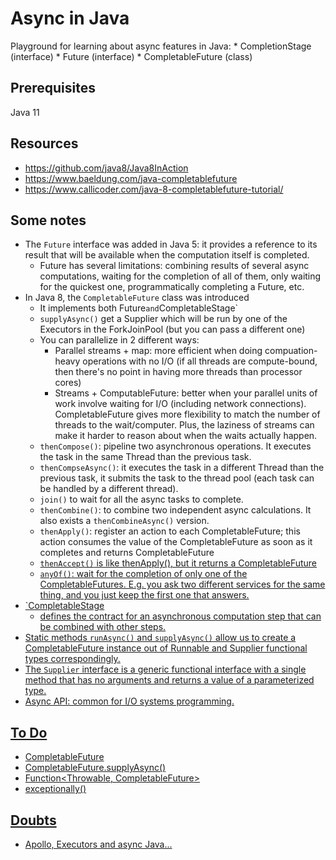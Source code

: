# Async in Java
Playground for learning about async features in Java:
    * CompletionStage (interface)
    * Future (interface)
    * CompletableFuture (class)
   
## Prerequisites
Java 11 

    
## Resources
* https://github.com/java8/Java8InAction
* https://www.baeldung.com/java-completablefuture
* https://www.callicoder.com/java-8-completablefuture-tutorial/

    
## Some notes
* The `Future` interface was added in Java 5: it provides a reference to its result that will be 
available when the computation itself is completed.
    - Future has several limitations: combining results of several async computations, waiting 
    for the completion of all of them, only waiting for the quickest one, programmatically 
    completing a Future, etc.
* In Java 8, the `CompletableFuture` class was introduced
    - It implements both Future` and `CompletableStage`
    - `supplyAsync()` get a Supplier which will be run by one of the Executors in the 
    ForkJoinPool (but you can pass a different one)
    - You can parallelize in 2 different ways:
        - Parallel streams + map: more efficient when doing compuation-heavy operations with no 
        I/O (if all threads are compute-bound, then there's no point in having more threads than 
        processor cores)
        - Streams + ComputableFuture: better when your parallel units of work involve waiting for
         I/O (including network connections). CompletableFuture gives more flexibility to match 
         the number of threads to the wait/computer. Plus, the laziness of streams can make it 
         harder to reason about when the waits actually happen.
     - `thenCompose()`: pipeline two asynchronous operations. It executes the task in the same 
     Thread than the previous task.
     - `thenCompseAsync()`: it executes the task in a different Thread than the previous task, it
      submits the task to the thread pool (each task can be handled by a different thread).
     - `join()` to wait for all the async tasks to complete.
     - `thenCombine()`: to combine two independent async calculations. It also exists a 
     `thenCombineAsync()` version.
     - `thenApply()`: register an action to each CompletableFuture; this action consumes the 
     value of the CompletableFuture as soon as it completes and returns CompletableFuture<U>
     - `thenAccept()` is like thenApply(), but it returns a CompletableFuture<Void>
     - `anyOf()`: wait for the completion of only one of the CompletableFutures. E.g. you ask two different services for 
     the same thing, and you just keep the first one that answers.
* `CompletableStage
    - defines the contract for an asynchronous computation step that can be combined with other steps.
* Static methods `runAsync()` and `supplyAsync()` allow us to create a CompletableFuture instance
 out of Runnable and Supplier functional types correspondingly.
* The `Supplier` interface is a generic functional interface with a single method that has no arguments and returns a value of a parameterized type.
* Async API: common for I/O systems programming.


## To Do
* CompletableFuture<Void>
* CompletableFuture.supplyAsync()
* Function<Throwable, CompletableFuture<T>>
* exceptionally()

## Doubts
* Apollo, Executors and async Java...
